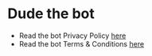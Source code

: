 # Dude the bot
- Read the bot Privacy Policy [here](https://github.com/TheDesktopTeam/Dude-the-bot/blob/main/Privacy%20Policy)
- Read the bot Terms & Conditions [here](https://github.com/TheDesktopTeam/Dude-the-bot/blob/main/Privacy%20Policy)
